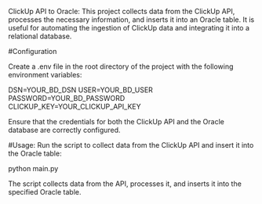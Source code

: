 ClickUp API to Oracle:
This project collects data from the ClickUp API, processes the necessary information, and inserts it into an Oracle table. It is useful for automating the ingestion of ClickUp data and integrating it into a relational database.

#Configuration

Create a .env file in the root directory of the project with the following environment variables:

DSN=YOUR_BD_DSN
USER=YOUR_BD_USER
PASSWORD=YOUR_BD_PASSWORD
CLICKUP_KEY=YOUR_CLICKUP_API_KEY

Ensure that the credentials for both the ClickUp API and the Oracle database are correctly configured.

#Usage:
Run the script to collect data from the ClickUp API and insert it into the Oracle table:

python main.py

The script collects data from the API, processes it, and inserts it into the specified Oracle table.
